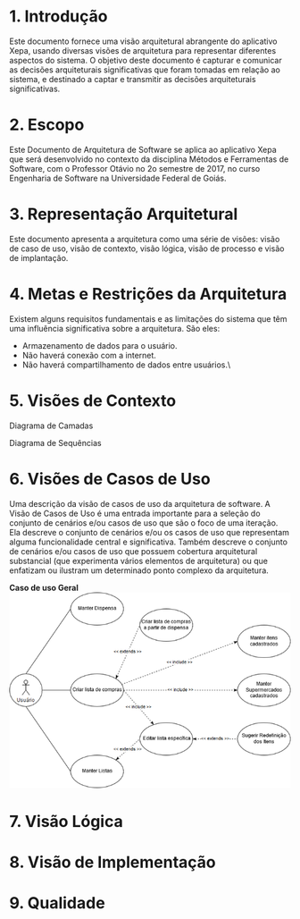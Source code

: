 # 1. Introdução 
Este documento fornece uma visão arquitetural abrangente do aplicativo Xepa, usando diversas visões de arquitetura para representar diferentes aspectos do sistema. O objetivo deste documento é capturar e comunicar as decisões arquiteturais significativas que foram tomadas em relação ao sistema, e destinado a captar e transmitir as decisões arquiteturais significativas.

# 2. Escopo
Este Documento de Arquitetura de Software se aplica ao aplicativo Xepa que será desenvolvido no contexto da disciplina Métodos e Ferramentas de Software, com o Professor Otávio no 2o semestre de 2017, no curso Engenharia de Software na Universidade Federal de Goiás.
  
# 3. Representação Arquitetural 
Este documento apresenta a arquitetura como uma série de visões: visão de caso de uso, visão de contexto, visão lógica, visão de processo e visão de implantação.

# 4. Metas e Restrições da Arquitetura
Existem alguns requisitos fundamentais e as limitações do sistema que têm uma influência significativa sobre a arquitetura. São eles:
- Armazenamento de dados para o usuário.
- Não haverá conexão com a internet.
- Não haverá compartilhamento de dados entre usuários.\

# 5. Visões de Contexto  

Diagrama de Camadas

Diagrama de Sequências

# 6. Visões de Casos de Uso
  Uma descrição da visão de casos de uso da arquitetura de software. A Visão de Casos de Uso é uma entrada importante para a seleção do conjunto de cenários e/ou casos de uso que são o foco de uma iteração. Ela descreve o conjunto de cenários e/ou os casos de uso que representam alguma funcionalidade central e significativa. Também descreve o conjunto de cenários e/ou casos de uso que possuem cobertura arquitetural substancial (que experimenta vários elementos de arquitetura) ou que enfatizam ou ilustram um determinado ponto complexo da arquitetura.

<b>Caso de uso Geral</b>  
![alt](https://github.com/Caua539/chepa/blob/master/docs/img/Casos_De_Uso_Xepa.png)

# 7. Visão Lógica

# 8. Visão de Implementação

# 9. Qualidade

